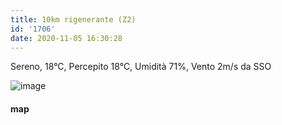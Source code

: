 ```yaml
---
title: 10km rigenerante (Z2)
id: '1706'
date: 2020-11-05 16:30:28
---
```


Sereno, 18°C, Percepito 18°C, Umidità 71%, Vento 2m/s da SSO

![image](/images/2021/08/20201105-activity-map.png)

#### map